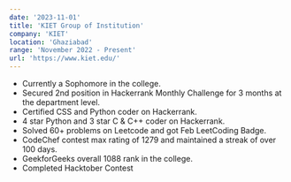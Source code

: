 ```yaml
---
date: '2023-11-01'
title: 'KIET Group of Institution'
company: 'KIET'
location: 'Ghaziabad'
range: 'November 2022 - Present'
url: 'https://www.kiet.edu/'
---
```


- Currently a Sophomore in the college.
- Secured 2nd position in Hackerrank Monthly Challenge for 3 months at the department level.
- Certified CSS and Python coder on Hackerrank.
- 4 star Python and 3 star C & C++ coder on Hackerrank.
- Solved 60+ problems on Leetcode and got Feb LeetCoding Badge.
- CodeChef contest max rating of 1279 and maintained a streak of over 100 days.
- GeekforGeeks overall 1088 rank in the college.
- Completed Hacktober Contest
